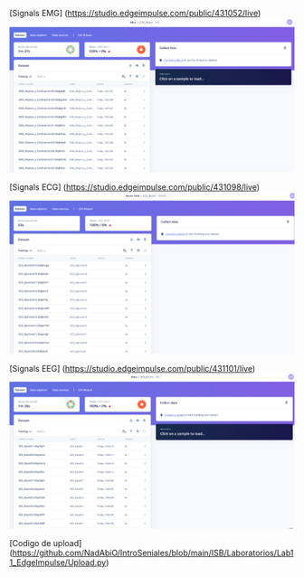 [Signals EMG] (https://studio.edgeimpulse.com/public/431052/live)
<img src="https://github.com/NadAbiO/IntroSeniales/blob/main/ISB/Laboratorios/Lab11_EdgeImpulse/EMGmd.png">


[Signals ECG] (https://studio.edgeimpulse.com/public/431098/live)
<img src="https://github.com/NadAbiO/IntroSeniales/blob/main/ISB/Laboratorios/Lab11_EdgeImpulse/ECGmd.png">

[Signals EEG] (https://studio.edgeimpulse.com/public/431101/live)
<img src="https://github.com/NadAbiO/IntroSeniales/blob/main/ISB/Laboratorios/Lab11_EdgeImpulse/EEGmd.png">



[Codigo de upload] (https://github.com/NadAbiO/IntroSeniales/blob/main/ISB/Laboratorios/Lab11_EdgeImpulse/Upload.py)
